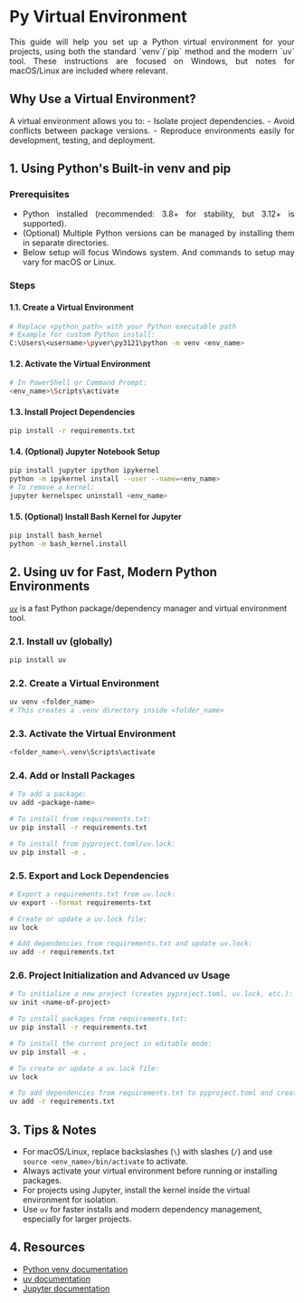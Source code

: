 # Py Virtual Environment

<div align="justify">
This guide will help you set up a Python virtual environment for your projects, using both the standard `venv`/`pip` method and the modern `uv` tool. These instructions are focused on Windows, but notes for macOS/Linux are included where relevant.
</div>

## Why Use a Virtual Environment?

<div align="justify">
A virtual environment allows you to:
- Isolate project dependencies.
- Avoid conflicts between package versions.
- Reproduce environments easily for development, testing, and deployment.
</div>

## 1. Using Python's Built-in venv and pip

### Prerequisites
<div align="justify">

- Python installed (recommended: 3.8+ for stability, but 3.12+ is supported).
- (Optional) Multiple Python versions can be managed by installing them in separate directories.
- Below setup will focus Windows system. And commands to setup may vary for macOS or Linux.

</div>

### Steps

#### 1.1. Create a Virtual Environment

```bash
# Replace <python_path> with your Python executable path
# Example for custom Python install:
C:\Users\<username>\pyver\py3121\python -m venv <env_name>
```

#### 1.2. Activate the Virtual Environment

```bash
# In PowerShell or Command Prompt:
<env_name>\Scripts\activate
```

#### 1.3. Install Project Dependencies

```bash
pip install -r requirements.txt
```

#### 1.4. (Optional) Jupyter Notebook Setup

```bash
pip install jupyter ipython ipykernel
python -m ipykernel install --user --name=<env_name>
# To remove a kernel:
jupyter kernelspec uninstall <env_name>
```

#### 1.5. (Optional) Install Bash Kernel for Jupyter

```bash
pip install bash_kernel
python -m bash_kernel.install
```

## 2. Using uv for Fast, Modern Python Environments

[`uv`](https://github.com/astral-sh/uv) is a fast Python package/dependency manager and virtual environment tool.

### 2.1. Install uv (globally)

```bash
pip install uv
```

### 2.2. Create a Virtual Environment

```bash
uv venv <folder_name>
# This creates a .venv directory inside <folder_name>
```

### 2.3. Activate the Virtual Environment

```bash
<folder_name>\.venv\Scripts\activate
```

### 2.4. Add or Install Packages

```bash
# To add a package:
uv add <package-name>

# To install from requirements.txt:
uv pip install -r requirements.txt

# To install from pyproject.toml/uv.lock:
uv pip install -e .
```

### 2.5. Export and Lock Dependencies

```bash
# Export a requirements.txt from uv.lock:
uv export --format requirements-txt

# Create or update a uv.lock file:
uv lock

# Add dependencies from requirements.txt and update uv.lock:
uv add -r requirements.txt
```

### 2.6. Project Initialization and Advanced uv Usage

```bash
# To initialize a new project (creates pyproject.toml, uv.lock, etc.):
uv init <name-of-project>

# To install packages from requirements.txt:
uv pip install -r requirements.txt

# To install the current project in editable mode:
uv pip install -e .

# To create or update a uv.lock file:
uv lock

# To add dependencies from requirements.txt to pyproject.toml and create/update uv.lock:
uv add -r requirements.txt
```

## 3. Tips & Notes

- For macOS/Linux, replace backslashes (`\`) with slashes (`/`) and use `source <env_name>/bin/activate` to activate.
- Always activate your virtual environment before running or installing packages.
- For projects using Jupyter, install the kernel inside the virtual environment for isolation.
- Use `uv` for faster installs and modern dependency management, especially for larger projects.


## 4. Resources

- [Python venv documentation](https://docs.python.org/3/library/venv.html)
- [uv documentation](https://github.com/astral-sh/uv)
- [Jupyter documentation](https://jupyter.org/)
